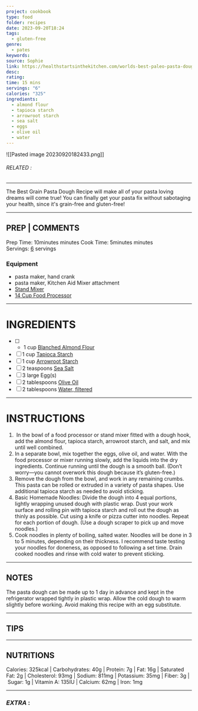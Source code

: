```yaml
---
project: cookbook
type: food
folder: recipes
date: 2023-09-20T18:24
tags:
  - gluten-free
genre:
  - pates
keywords: 
source: Sophie
link: https://healthstartsinthekitchen.com/worlds-best-paleo-pasta-dough-grain-free-gluten-free/#wprm-recipe-container-12954
desc: 
rating: 
time: 15 mins
servings: "6"
calories: "325"
ingredients:
  - almond flour
  - tapioca starch
  - arrowroot starch
  - sea salt
  - eggs
  - olive oil
  - water
---
```


![[Pasted image 20230920182433.png]]
###### *RELATED* : 
---
The Best Grain Pasta Dough Recipe will make all of your pasta loving dreams will come true! You can finally get your pasta fix without sabotaging your health, since it's grain-free and gluten-free!

---
## PREP | COMMENTS

Prep Time: 10minutes minutes
Cook Time: 5minutes minutes
Servings: [6](https://healthstartsinthekitchen.com/worlds-best-paleo-pasta-dough-grain-free-gluten-free/#) servings

### Equipment

- pasta maker, hand crank
- pasta maker, Kitchen Aid Mixer attachment
- [Stand Mixer](https://amzn.to/3KdspPf) 
- [14 Cup Food Processor](https://amzn.to/2FY4Sou)

---
# INGREDIENTS

- [ ] - 1 cup [Blanched Almond Flour](https://amzn.to/2B9P5xz)
- [ ] 1 cup [Tapioca Starch](https://amzn.to/2SCGqKw)
- [ ] 1 cup [Arrowroot Starch](https://amzn.to/2DFjyWD)
- [ ] 2 teaspoons [Sea Salt](https://amzn.to/2QPACwl)
- [ ] 3 large Egg(s)
- [ ] 2 tablespoons [Olive Oil](https://amzn.to/2PX4BoK)
- [ ] 2 tablespoons [Water, filtered](https://amzn.to/2K5zKRu)

---
# INSTRUCTIONS

1.  In the bowl of a food processor or stand mixer fitted with a dough hook, add the almond flour, tapioca starch, arrowroot starch, and salt, and mix until well combined.
2. In a separate bowl, mix together the eggs, olive oil, and water. With the food processor or mixer running slowly, add the liquids into the dry ingredients. Continue running until the dough is a smooth ball. (Don’t worry—you cannot overwork this dough because it’s gluten-free.)
3. Remove the dough from the bowl, and work in any remaining crumbs. This pasta can be rolled or extruded in a variety of pasta shapes. Use additional tapioca starch as needed to avoid sticking.
4. Basic Homemade Noodles: Divide the dough into 4 equal portions, lightly wrapping unused dough with plastic wrap. Dust your work surface and rolling pin with tapioca starch and roll out the dough as thinly as possible. Cut using a knife or pizza cutter into noodles. Repeat for each portion of dough. (Use a dough scraper to pick up and move noodles.)
5. Cook noodles in plenty of boiling, salted water. Noodles will be done in 3 to 5 minutes, depending on their thickness. I recommend taste testing your noodles for doneness, as opposed to following a set time. Drain cooked noodles and rinse with cold water to prevent sticking.

---
## NOTES

The pasta dough can be made up to 1 day in advance and kept in the refrigerator wrapped tightly in plastic wrap. Allow the cold dough to warm slightly before working. Avoid making this recipe with an egg substitute.

---
## TIPS



---
## NUTRITIONS

Calories: 325kcal | Carbohydrates: 40g | Protein: 7g | Fat: 16g | Saturated Fat: 2g | Cholesterol: 93mg | Sodium: 811mg | Potassium: 35mg | Fiber: 3g | Sugar: 1g | Vitamin A: 135IU | Calcium: 62mg | Iron: 1mg

---
### *EXTRA* :



